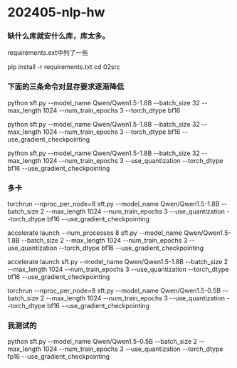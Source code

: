 # 202405-nlp-hw

### 缺什么库就安什么库，库太多。
requirements.ext中列了一些

pip install -r requirements.txt
cd 02src

### 下面的三条命令对显存要求逐渐降低

python sft.py --model_name Qwen/Qwen1.5-1.8B --batch_size 32 --max_length 1024 --num_train_epochs 3 --torch_dtype bf16

python sft.py --model_name Qwen/Qwen1.5-1.8B --batch_size 32 --max_length 1024 --num_train_epochs 3 --torch_dtype bf16 --use_gradient_checkpointing


python sft.py --model_name Qwen/Qwen1.5-1.8B --batch_size 32 --max_length 1024 --num_train_epochs 3 --use_quantization --torch_dtype bf16 --use_gradient_checkpointing

### 多卡
torchrun --nproc_per_node=8 sft.py --model_name Qwen/Qwen1.5-1.8B --batch_size 2 --max_length 1024 --num_train_epochs 3 --use_quantization --torch_dtype bf16 --use_gradient_checkpointing

accelerate launch --num_processes 8 sft.py --model_name Qwen/Qwen1.5-1.8B --batch_size 2 --max_length 1024 --num_train_epochs 3 --use_quantization --torch_dtype bf16 --use_gradient_checkpointing

accelerate launch sft.py --model_name Qwen/Qwen1.5-1.8B --batch_size 2 --max_length 1024 --num_train_epochs 3 --use_quantization --torch_dtype bf16 --use_gradient_checkpointing


torchrun --nproc_per_node=8 sft.py --model_name Qwen/Qwen1.5-0.5B --batch_size 2 --max_length 1024 --num_train_epochs 3 --use_quantization --torch_dtype bf16 --use_gradient_checkpointing



### 我测试的
python sft.py --model_name Qwen/Qwen1.5-0.5B --batch_size 2 --max_length 1024 --num_train_epochs 3 --use_quantization --torch_dtype fp16 --use_gradient_checkpointing


